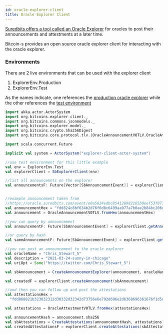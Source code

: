 ```yaml
---
id: oracle-explorer-client
title: Oracle Explorer Client
---
```


[Suredbits offers a tool called an Oracle Explorer](https://oracle.suredbits.com) for oracles to post their
announcements and attestments at a later time.

Bitcoin-s provides an open source oracle explorer client for
interacting with the oracle explorer.

### Environments

There are 2 live environments that can be used with the explorer client

1. ExplorerEnv.Production
2. ExplorerEnv.Test

As the names indicate, one references the [production oracle explorer](https://oracle.suredbits.com)
while the other references the [test environment](https://test.oracle.suredbits.com)
```scala mdoc:invisible
import akka.actor.ActorSystem
import org.bitcoins.explorer.client._
import org.bitcoins.commons.jsonmodels._
import org.bitcoins.explorer.model._
import org.bitcoins.crypto.Sha256Digest
import org.bitcoins.core.protocol.tlv.{OracleAnnouncementV0TLV,OracleAttestmentV0TLV}

import scala.concurrent.Future
```

```scala mdoc:compile-only
implicit val system = ActorSystem("explorer-client-actor-system")

//use test environment for this little example
val env = ExplorerEnv.Test
val explorerClient = SbExplorerClient(env)

//list all announcemnts on the explorer
val announcementsF: Future[Vector[SbAnnouncementEvent]] = explorerClient.listAnnouncements()


//example announcement taken from
//https://oracle.suredbits.com/event/e0a5624edbc854120982165b0eef53f0777a49febd79a0c21bf75e5582021e33
val announcementHex = "fdd824c8bf634b2d76f6d8c6499aa977a7b0ae2b84bc206d800f8448e46d63d6ca31778ddb023e39df098c7e109b3d6ee7273d18be62e10f8481dae6531dbe3e0647f6e95d1bcfab252c6dd9edd7aea4c5eeeef138f7ff7346061ea40143a9f5ae80baa9fdd82264000190ef605e3450e16b47745e7a33e26ac9437f6ec2ed660d829a064dceee3699c8605fc700fdd806270005076e67616e6e6f75066d696f63696304647261770a6e6f2d636f6e74657374056f74686572124d696f6369632076204e67616e6e6f752032"
val announcement = OracleAnnouncementV0TLV.fromHex(announcementHex)

//you can query by announcement
val announcementF: Future[SbAnnouncementEvent] = explorerClient.getAnnouncement(announcement)

//or query by hash 
val sameAnnouncementF: Future[SbAnnouncementEvent] = explorerClient.getAnnouncement(announcement.sha256)

//you can post an announcement to the oracle explorer
val oracleName = "Chris_Stewart_5"
val description = "2021-03-24-sunny-in-chicago"
val uriOpt = Some("https://twitter.com/Chris_Stewart_5")

val sbAnnouncement = CreateAnnouncementExplorer(announcement, oracleName, description, uriOpt)

val createdF = explorerClient.createAnnouncement(sbAnnouncement)

//and then you can follow up and post the attestations
val attestationsHex =
  "fdd868821b323032312d30332d32342d73756e6e792d696e2d6368696361676f1d5dcdba2e64cb116cc0c375a0856298f0058b778f46bfe625ac6576204889e40001efdf735567ae0a00a515e313d20029de5d7525da7b8367bc843d28b672d4db4db5de4dbff689f3b742be634a9c92c615dbcf2eadbdd470f514b1ac250a30db6d03594553"

val attestations = OracleAttestmentV0TLV.fromHex(attestationsHex)

val announcementHash = announcement.sha256
val sbAttestations = CreateAttestations(announcementHash, attestations)
val createdAttestationsF = explorerClient.createAttestations(sbAttestations)

```
